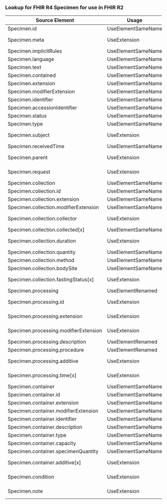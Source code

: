 ### Lookup for FHIR R4 Specimen for use in FHIR R2

| Source Element | Usage | Target |
| -------------- | ----- | ------ |
| Specimen.id | UseElementSameName | Specimen.id |
| Specimen.meta | UseExtension | http://hl7.org/fhir/4.0/StructureDefinition/extension-Specimen.meta |
| Specimen.implicitRules | UseElementSameName | Specimen.implicitRules |
| Specimen.language | UseElementSameName | Specimen.language |
| Specimen.text | UseElementSameName | Specimen.text |
| Specimen.contained | UseElementSameName | Specimen.contained |
| Specimen.extension | UseElementSameName | Specimen.extension |
| Specimen.modifierExtension | UseElementSameName | Specimen.modifierExtension |
| Specimen.identifier | UseElementSameName | Specimen.identifier |
| Specimen.accessionIdentifier | UseElementSameName | Specimen.accessionIdentifier |
| Specimen.status | UseElementSameName | Specimen.status |
| Specimen.type | UseElementSameName | Specimen.type |
| Specimen.subject | UseExtension | http://hl7.org/fhir/4.0/StructureDefinition/extension-Specimen.subject |
| Specimen.receivedTime | UseElementSameName | Specimen.receivedTime |
| Specimen.parent | UseExtension | http://hl7.org/fhir/4.0/StructureDefinition/extension-Specimen.parent |
| Specimen.request | UseExtension | http://hl7.org/fhir/4.0/StructureDefinition/extension-Specimen.request |
| Specimen.collection | UseElementSameName | Specimen.collection |
| Specimen.collection.id | UseElementSameName | Specimen.collection.id |
| Specimen.collection.extension | UseElementSameName | Specimen.collection.extension |
| Specimen.collection.modifierExtension | UseElementSameName | Specimen.collection.modifierExtension |
| Specimen.collection.collector | UseExtension | http://hl7.org/fhir/4.0/StructureDefinition/extension-Specimen.collection.collector |
| Specimen.collection.collected[x] | UseElementSameName | Specimen.collection.collected[x] |
| Specimen.collection.duration | UseExtension | http://hl7.org/fhir/4.0/StructureDefinition/extension-Specimen.collection.duration |
| Specimen.collection.quantity | UseElementSameName | Specimen.collection.quantity |
| Specimen.collection.method | UseElementSameName | Specimen.collection.method |
| Specimen.collection.bodySite | UseElementSameName | Specimen.collection.bodySite |
| Specimen.collection.fastingStatus[x] | UseExtension | http://hl7.org/fhir/4.0/StructureDefinition/extension-Specimen.collection.fastingStatus |
| Specimen.processing | UseElementRenamed | Specimen.treatment |
| Specimen.processing.id | UseExtension | http://hl7.org/fhir/4.0/StructureDefinition/extension-Specimen.processing.id |
| Specimen.processing.extension | UseExtension | http://hl7.org/fhir/4.0/StructureDefinition/extension-Specimen.processing.extension |
| Specimen.processing.modifierExtension | UseExtension | http://hl7.org/fhir/4.0/StructureDefinition/extension-Specimen.processing.modifierExtension |
| Specimen.processing.description | UseElementRenamed | Specimen.treatment.description |
| Specimen.processing.procedure | UseElementRenamed | Specimen.treatment.procedure |
| Specimen.processing.additive | UseExtension | http://hl7.org/fhir/4.0/StructureDefinition/extension-Specimen.processing.additive |
| Specimen.processing.time[x] | UseExtension | http://hl7.org/fhir/4.0/StructureDefinition/extension-Specimen.processing.time |
| Specimen.container | UseElementSameName | Specimen.container |
| Specimen.container.id | UseElementSameName | Specimen.container.id |
| Specimen.container.extension | UseElementSameName | Specimen.container.extension |
| Specimen.container.modifierExtension | UseElementSameName | Specimen.container.modifierExtension |
| Specimen.container.identifier | UseElementSameName | Specimen.container.identifier |
| Specimen.container.description | UseElementSameName | Specimen.container.description |
| Specimen.container.type | UseElementSameName | Specimen.container.type |
| Specimen.container.capacity | UseElementSameName | Specimen.container.capacity |
| Specimen.container.specimenQuantity | UseElementSameName | Specimen.container.specimenQuantity |
| Specimen.container.additive[x] | UseExtension | http://hl7.org/fhir/4.0/StructureDefinition/extension-Specimen.container.additive |
| Specimen.condition | UseExtension | http://hl7.org/fhir/4.0/StructureDefinition/extension-Specimen.condition |
| Specimen.note | UseExtension | http://hl7.org/fhir/4.0/StructureDefinition/extension-Specimen.note |
